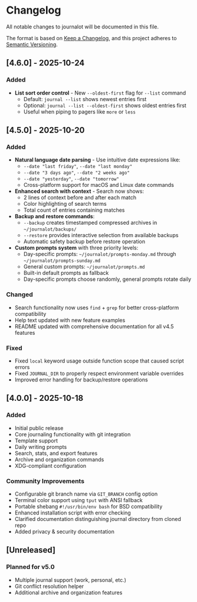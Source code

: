 # Changelog

All notable changes to journalot will be documented in this file.

The format is based on [Keep a Changelog](https://keepachangelog.com/en/1.0.0/),
and this project adheres to [Semantic Versioning](https://semver.org/spec/v2.0.0.html).

## [4.6.0] - 2025-10-24

### Added
- **List sort order control** - New `--oldest-first` flag for `--list` command
  - Default: `journal --list` shows newest entries first
  - Optional: `journal --list --oldest-first` shows oldest entries first
  - Useful when piping to pagers like `more` or `less`

## [4.5.0] - 2025-10-20

### Added
- **Natural language date parsing** - Use intuitive date expressions like:
  - `--date "last friday"`, `--date "last monday"`
  - `--date "3 days ago"`, `--date "2 weeks ago"`
  - `--date "yesterday"`, `--date "tomorrow"`
  - Cross-platform support for macOS and Linux date commands
- **Enhanced search with context** - Search now shows:
  - 2 lines of context before and after each match
  - Color highlighting of search terms
  - Total count of entries containing matches
- **Backup and restore commands**:
  - `--backup` creates timestamped compressed archives in `~/journalot/backups/`
  - `--restore` provides interactive selection from available backups
  - Automatic safety backup before restore operation
- **Custom prompts system** with three priority levels:
  - Day-specific prompts: `~/journalot/prompts-monday.md` through `~/journalot/prompts-sunday.md`
  - General custom prompts: `~/journalot/prompts.md`
  - Built-in default prompts as fallback
  - Day-specific prompts choose randomly, general prompts rotate daily

### Changed
- Search functionality now uses `find` + `grep` for better cross-platform compatibility
- Help text updated with new feature examples
- README updated with comprehensive documentation for all v4.5 features

### Fixed
- Fixed `local` keyword usage outside function scope that caused script errors
- Fixed `JOURNAL_DIR` to properly respect environment variable overrides
- Improved error handling for backup/restore operations

## [4.0.0] - 2025-10-18

### Added
- Initial public release
- Core journaling functionality with git integration
- Template support
- Daily writing prompts
- Search, stats, and export features
- Archive and organization commands
- XDG-compliant configuration

### Community Improvements
- Configurable git branch name via `GIT_BRANCH` config option
- Terminal color support using `tput` with ANSI fallback
- Portable shebang `#!/usr/bin/env bash` for BSD compatibility
- Enhanced installation script with error checking
- Clarified documentation distinguishing journal directory from cloned repo
- Added privacy & security documentation

## [Unreleased]

### Planned for v5.0
- Multiple journal support (work, personal, etc.)
- Git conflict resolution helper
- Additional archive and organization features
